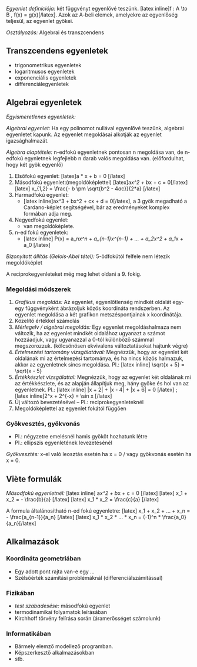 *Egyenlet definíciója:* két függvényt egyenlővé teszünk. [latex inline]f : A \to B , f(x) = g(x)[/latex]. Azok az A-beli elemek, amelyekre az egyenlőség teljesül, az egyenlet gyökei.

*Osztályozás:* Algebrai és transzcendens

## Transzcendens egyenletek

 - trigonometrikus egyenletek
 - logaritmusos egyenletek
 - exponenciális egyenletek
 - differenciálegyenletek

## Algebrai egyenletek

*Egyismeretlenes egyenletek:*

*Algebrai egyenlet:* Ha egy polinomot nullával egyenlővé teszünk, algebrai egyenletet kapunk. Az egyenlet megoldásai alkotják az egyenlet igazsághalmazát.

*Algebra alaptétele:* n-edfokú egyenletnek pontosan n megoldása van, de n-edfokú egynletnek legfejlebb n darab valós megoldása van. (előfordulhat, hogy két gyök egyenlő)

1. Elsőfokú egyenlet:
   [latex]a * x + b = 0 [/latex]
2. Másodfokú egyenlet:(megoldóképlettel)
   [latex]a*x^2 + b*x + c = 0[/latex]
   [latex] x_{1,2} = \frac{- b \pm \sqrt{b^2 - 4*a*c}}{2*a} [/latex]
3. Harmadfokú egyenlet:
   - [latex inline]ax^3 + bx^2 + cx + d = 0[/latex], a 3 gyök megadható a Cardano-képlet segítségével, bár az eredményeket komplex formában adja meg.
4. Negyedfokú egyenlet:
   - van megoldóképlete.
5. n-ed fokú egyenletek:
   - [latex inline] P(x) = a_n*x^n + a_{n-1}*x^{n-1} + ... + a_2*x^2 + a_1*x + a_0 [/latex]

*Bizonyított állítás (Gelois-Abel tétel):* 5-ödfokútól felfele nem létezik megoldóképlet

A reciprokegyenleteket még meg lehet oldani a 9. fokig.

### Megoldási módszerek

1. *Grafikus megoldás:*
   Az egyenlet, egyenlőtlenség mindkét oldalát egy-egy függvényként ábrázoljuk közös koordináta rendszerben. Az egyenlet megoldása a két grafikon metszéspontjainak x koordinátája.
2. Közelítő értékkel számolás
3. *Mérlegelv / algebrai megoldás:*
   Egy egyenlet megoldáshalmaza nem változik, ha az egyenlet mindkét oldalához ugyanazt a számot hozzáadjuk, vagy ugyanazzal a 0-tól különböző számmal megszorozzuk. (kölcsönösen ekvivalens változtatásokat hajtunk végre)
4. *Értelmezési tartomány vizsgálatával:*
   Megnézzük, hogy az egyenlet két oldalának mi az értelmezési tartománya, és ha nincs közös halmazuk, akkor az egyenletnek sincs megoldása. Pl.: [latex inline] \sqrt{x + 5} = \sqrt{x - 5}
5. *Értékkészlet vizsgálattal:*
   Megnézzük, hogy az egyenlet két oldalának mi az értékkészlete, és az alapján állapítjuk meg, hány gyöke és hol van az egyenletnek. Pl.: [latex inline] |x + 2| + |x - 4| + |x + 6| = 0 [/latex] ; [latex inline]2^x + 2^{-x} = \sin x [/latex]
6. Új változó bevezetésével – Pl.: reciprokegyenleteknél
7. Megoldóképlettel az egyenlet fokától függően

### Gyökvesztés, gyökvonás

 - Pl.: négyzetre emelésnél hamis gyököt hozhatunk létre
 - Pl.: ellipszis egyenletének levezetésénél

*Gyökvesztés:* x-el való leosztás esetén ha x = 0 / vagy gyökvonás esetén ha x = 0.

## Viète formulák

*Másodfokú egyenletnél:* [latex inline] a*x^2 + b*x + c = 0 [/latex]
[latex] x_1 + x_2 = - \frac{b}{a} [/latex]
[latex] x_1 * x_2 = \frac{c}{a} [/latex]

A formula általánosítható n-ed fokú egyenletre:
[latex] x_1 + x_2 + ... + x_n = - \frac{a_{n-1}}{a_n} [/latex]
[latex] x_1 * x_2 * ... * x_n = (-1)^n * \frac{a_0}{a_n}[/latex]

## Alkalmazások

### Koordináta geometriában

 - Egy adott pont rajta van-e egy ...
 - Szélsőérték számítási problémáknál (differenciálszámítással)

### Fizikában

 - *test szabadesése:* másodfokú egyenlet
 - termodinamikai folyamatok leírásában
 - Kirchhoff törvény felírása során (áramerősséget számolunk)

### Informatikában

 - Bármely elemző modellező programban.
 - Képszerkesztő alkalmazásokban
 - stb.
